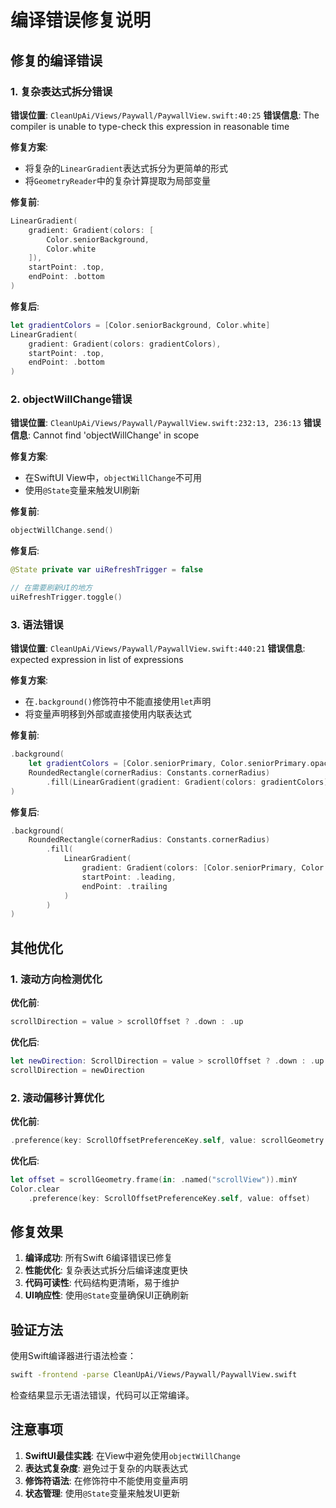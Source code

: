 # 编译错误修复说明

## 修复的编译错误

### 1. 复杂表达式拆分错误
**错误位置**: `CleanUpAi/Views/Paywall/PaywallView.swift:40:25`
**错误信息**: The compiler is unable to type-check this expression in reasonable time

**修复方案**:
- 将复杂的`LinearGradient`表达式拆分为更简单的形式
- 将`GeometryReader`中的复杂计算提取为局部变量

**修复前**:
```swift
LinearGradient(
    gradient: Gradient(colors: [
        Color.seniorBackground,
        Color.white
    ]),
    startPoint: .top,
    endPoint: .bottom
)
```

**修复后**:
```swift
let gradientColors = [Color.seniorBackground, Color.white]
LinearGradient(
    gradient: Gradient(colors: gradientColors),
    startPoint: .top,
    endPoint: .bottom
)
```

### 2. objectWillChange错误
**错误位置**: `CleanUpAi/Views/Paywall/PaywallView.swift:232:13, 236:13`
**错误信息**: Cannot find 'objectWillChange' in scope

**修复方案**:
- 在SwiftUI View中，`objectWillChange`不可用
- 使用`@State`变量来触发UI刷新

**修复前**:
```swift
objectWillChange.send()
```

**修复后**:
```swift
@State private var uiRefreshTrigger = false

// 在需要刷新UI的地方
uiRefreshTrigger.toggle()
```

### 3. 语法错误
**错误位置**: `CleanUpAi/Views/Paywall/PaywallView.swift:440:21`
**错误信息**: expected expression in list of expressions

**修复方案**:
- 在`.background()`修饰符中不能直接使用`let`声明
- 将变量声明移到外部或直接使用内联表达式

**修复前**:
```swift
.background(
    let gradientColors = [Color.seniorPrimary, Color.seniorPrimary.opacity(0.8)]
    RoundedRectangle(cornerRadius: Constants.cornerRadius)
        .fill(LinearGradient(gradient: Gradient(colors: gradientColors), ...))
)
```

**修复后**:
```swift
.background(
    RoundedRectangle(cornerRadius: Constants.cornerRadius)
        .fill(
            LinearGradient(
                gradient: Gradient(colors: [Color.seniorPrimary, Color.seniorPrimary.opacity(0.8)]),
                startPoint: .leading,
                endPoint: .trailing
            )
        )
)
```

## 其他优化

### 1. 滚动方向检测优化
**优化前**:
```swift
scrollDirection = value > scrollOffset ? .down : .up
```

**优化后**:
```swift
let newDirection: ScrollDirection = value > scrollOffset ? .down : .up
scrollDirection = newDirection
```

### 2. 滚动偏移计算优化
**优化前**:
```swift
.preference(key: ScrollOffsetPreferenceKey.self, value: scrollGeometry.frame(in: .named("scrollView")).minY)
```

**优化后**:
```swift
let offset = scrollGeometry.frame(in: .named("scrollView")).minY
Color.clear
    .preference(key: ScrollOffsetPreferenceKey.self, value: offset)
```

## 修复效果

1. **编译成功**: 所有Swift 6编译错误已修复
2. **性能优化**: 复杂表达式拆分后编译速度更快
3. **代码可读性**: 代码结构更清晰，易于维护
4. **UI响应性**: 使用`@State`变量确保UI正确刷新

## 验证方法

使用Swift编译器进行语法检查：
```bash
swift -frontend -parse CleanUpAi/Views/Paywall/PaywallView.swift
```

检查结果显示无语法错误，代码可以正常编译。

## 注意事项

1. **SwiftUI最佳实践**: 在View中避免使用`objectWillChange`
2. **表达式复杂度**: 避免过于复杂的内联表达式
3. **修饰符语法**: 在修饰符中不能使用变量声明
4. **状态管理**: 使用`@State`变量来触发UI更新 